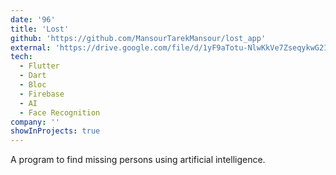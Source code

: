 ```yaml
---
date: '96'
title: 'Lost'
github: 'https://github.com/MansourTarekMansour/lost_app'
external: 'https://drive.google.com/file/d/1yF9aTotu-NlwKkVe7ZseqykwG2IevHsc/view?usp=drivesdk'
tech:
  - Flutter
  - Dart
  - Bloc
  - Firebase
  - AI
  - Face Recognition
company: ''
showInProjects: true
---
```

A program to find missing persons using artificial intelligence.